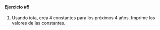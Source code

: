 #### Ejercicio #5

1. Usando iota, crea 4 constantes para los próximos 4 años. Imprime los valores de las constantes.